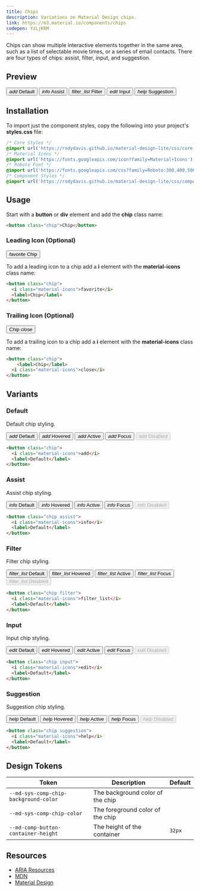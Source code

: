 ```yaml
---
title: Chips
description: Variations on Material Design chips.
link: https://m3.material.io/components/chips
codepen: YzLjKRM
---
```


Chips can show multiple interactive elements together in the same area, such as a list of selectable movie times, or a series of email contacts. There are four types of chips: assist, filter, input, and suggestion.

## Preview

<div class="preview">
  <button class="chip">
    <i class="material-icons">add</i>
    <label>Default</label>
  </button>
  <button class="chip assist">
    <i class="material-icons">info</i>
    <label>Assist</label>
  </button>
  <button class="chip filter">
    <i class="material-icons">filter_list</i>
    <label>Filter</label>
  </button>
  <button class="chip input">
    <i class="material-icons">edit</i>
    <label>Input</label>
  </button>
  <button class="chip suggestion">
    <i class="material-icons">help</i>
    <label>Suggestion</label>
  </button>
</div>

## Installation

To import just the component styles, copy the following into your project's **styles.css** file:

```css
/* Core Styles */
@import url('https://rodydavis.github.io/material-design-lite/css/core.css');
/* Material Icons */
@import url('https://fonts.googleapis.com/icon?family=Material+Icons');
/* Roboto Font */
@import url('https://fonts.googleapis.com/css?family=Roboto:300,400,500,700&amp;display=swap');
/* Component Styles */
@import url('https://rodydavis.github.io/material-design-lite/css/components/chip/style.css');
```

## Usage

Start with a **button** or **div** element and add the **chip** class name:

```html
<button class="chip">Chip</button>
```

### Leading Icon (Optional)

<div class="preview">
  <button class="chip">
    <i class="material-icons">favorite</i>
    <label>Chip</label>
  </button>
</div>

To add a leading icon to a chip add a **i** element with the **material-icons** class name:

```html
<button class="chip">
  <i class="material-icons">favorite</i>
  <label>Chip</label>
</button>
```

### Trailing Icon (Optional)

<div class="preview">
  <button class="chip">
    <label>Chip</label>
    <i class="material-icons">close</i>
  </button>
</div>

To add a trailing icon to a chip add a **i** element with the **material-icons** class name:

```html
<button class="chip">
    <label>Chip</label>
  <i class="material-icons">close</i>
</button>
```

## Variants

### Default

Default chip styling.

<div class="preview">
  <button class="chip">
    <i class="material-icons">add</i>
    <label>Default</label>
  </button>
  <button class="chip hover">
    <i class="material-icons">add</i>
    <label>Hovered</label>
  </button>
  <button class="chip active">
    <i class="material-icons">add</i>
    <label>Active</label>
  </button>
  <button class="chip focus">
    <i class="material-icons">add</i>
    <label>Focus</label>
  </button>
  <button class="chip" disabled>
    <i class="material-icons">add</i>
    <label>Disabled</label>
  </button>
</div>

```html
<button class="chip">
  <i class="material-icons">add</i>
  <label>Default</label>
</button>
```

### Assist

Assist chip styling.

<div class="preview">
  <button class="chip assist">
    <i class="material-icons">info</i>
    <label>Default</label>
  </button>
  <button class="chip assist hover">
    <i class="material-icons">info</i>
    <label>Hovered</label>
  </button>
  <button class="chip assist active">
    <i class="material-icons">info</i>
    <label>Active</label>
  </button>
  <button class="chip assist focus">
    <i class="material-icons">info</i>
    <label>Focus</label>
  </button>
  <button class="chip assist" disabled>
    <i class="material-icons">info</i>
    <label>Disabled</label>
  </button>
</div>

```html
<button class="chip assist">
  <i class="material-icons">info</i>
  <label>Default</label>
</button>
```

### Filter

Filter chip styling.

<div class="preview">
  <button class="chip filter">
    <i class="material-icons">filter_list</i>
    <label>Default</label>
  </button>
  <button class="chip filter hover">
    <i class="material-icons">filter_list</i>
    <label>Hovered</label>
  </button>
  <button class="chip filter active">
    <i class="material-icons">filter_list</i>
    <label>Active</label>
  </button>
  <button class="chip filter focus">
    <i class="material-icons">filter_list</i>
    <label>Focus</label>
  </button>
  <button class="chip filter" disabled>
    <i class="material-icons">filter_list</i>
    <label>Disabled</label>
  </button>
</div>

```html
<button class="chip filter">
  <i class="material-icons">filter_list</i>
  <label>Default</label>
</button>
```

### Input

Input chip styling.

<div class="preview">
  <button class="chip input">
    <i class="material-icons">edit</i>
    <label>Default</label>
  </button>
  <button class="chip input hover">
    <i class="material-icons">edit</i>
    <label>Hovered</label>
  </button>
  <button class="chip input active">
    <i class="material-icons">edit</i>
    <label>Active</label>
  </button>
  <button class="chip input focus">
    <i class="material-icons">edit</i>
    <label>Focus</label>
  </button>
  <button class="chip input" disabled>
    <i class="material-icons">edit</i>
    <label>Disabled</label>
  </button>
</div>

```html
<button class="chip input">
  <i class="material-icons">edit</i>
  <label>Default</label>
</button>
```

### Suggestion

Suggestion chip styling.

<div class="preview">
  <button class="chip suggestion">
    <i class="material-icons">help</i>
    <label>Default</label>
  </button>
  <button class="chip suggestion hover">
    <i class="material-icons">help</i>
    <label>Hovered</label>
  </button>
  <button class="chip suggestion active">
    <i class="material-icons">help</i>
    <label>Active</label>
  </button>
  <button class="chip suggestion focus">
    <i class="material-icons">help</i>
    <label>Focus</label>
  </button>
  <button class="chip suggestion" disabled>
    <i class="material-icons">help</i>
    <label>Disabled</label>
  </button>
</div>

```html
<button class="chip suggestion">
  <i class="material-icons">help</i>
  <label>Default</label>
</button>
```

## Design Tokens

| Token                                   | Description                        | Default                                                                                   |
|-----------------------------------------|------------------------------------|-------------------------------------------------------------------------------------------|
| `--md-sys-comp-chip-background-color` | The background color of the chip | <div class="tooltip token-box color-surface" data-tooltip="--md-sys-color-surface"></div> |
| `--md-sys-comp-chip-color`            | The foreground color of the chip | <div class="tooltip token-box color-primary" data-tooltip="--md-sys-color-primary"></div> |
| `--md-comp-button-container-height`     | The height of the container        | `32px`                                                                                    |

## Resources

- [ARIA Resources](https://static.corp.google.com/ariablueprints/button/button.html)
- [MDN](https://developer.mozilla.org/en-US/docs/Web/HTML/Element/button)
- [Material Design](https://m3.material.io/components/chips)
